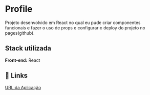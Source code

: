 # Profile

Projeto desenvolvido em React no qual eu pude criar componentes funcionais e fazer o uso de props e configurar o deploy do projeto no pages(github).

## Stack utilizada

**Front-end:** React

## 🔗 Links

[URL da Aplicação](https://github.com/lucivandosousa/profile)
